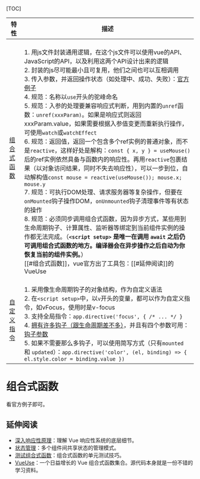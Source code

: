 [TOC]

| 特性                                                                  | 描述                                                                                                                                                                                                                                                                                                                                                                                                                                                                                                                                                                                                                                                                                                                                                                                                                                                                                                                                                                                                                                                                                                                                                                                                                                                                                                          |
| --------------------------------------------------------------------- | ------------------------------------------------------------------------------------------------------------------------------------------------------------------------------------------------------------------------------------------------------------------------------------------------------------------------------------------------------------------------------------------------------------------------------------------------------------------------------------------------------------------------------------------------------------------------------------------------------------------------------------------------------------------------------------------------------------------------------------------------------------------------------------------------------------------------------------------------------------------------------------------------------------------------------------------------------------------------------------------------------------------------------------------------------------------------------------------------------------------------------------------------------------------------------------------------------------------------------------------------------------------------------------------------------------- |
| [组合式函数](https://cn.vuejs.org/guide/reusability/composables.html) | <br>1. 用js文件封装通用逻辑，在这个js文件可以使用vue的API、JavaScript的API，以及利用这两个API设计出来的逻辑<br>2. 封装的js尽可能最小且可复用，他们之间也可以互相调用<br>3. 传入参数，并返回操作状态（如处理中、成功、失败）：[官方例子](https://cn.vuejs.org/guide/reusability/composables.html#async-state-example) <br>4. 规范：名称以`use`开头的驼峰命名<br>5. 规范：入参的处理要兼容响应式判断，用到内置的`unref`函数：`unref(xxxParam)`。如果是响应式则返回xxxParam.value，如果需要根据入参值变更而重新执行操作，可使用`watch`或`watchEffect`<br>6. 规范：返回值，返回一个包含多个ref实例的普通对象，而不是`reactive`，这样好处是解构：`const { x, y } = useMouse()`后的ref实例依然具备与函数内的响应性。再用`reactive`包裹结果（以对象访问结果，同时不失去响应性），可以一步到位，自动解构值`const mouse = reactive(useMouse()); mouse.x; mouse.y`<br>7. 规范：可执行DOM处理、请求服务器等复杂操作，但要在`onMounted`钩子操作DOM，`onUnmounted`钩子清理事件等有状态的操作<br>8. 规范：必须同步调用组合式函数，因为异步方式，某些用到生命周期钩子、计算属性、监听器等绑定到当前组件实例的操作都无法完成。（**`<script setup>` 是唯一在调用 `await` 之后仍可调用组合式函数的地方。编译器会在异步操作之后自动为你恢复当前的组件实例。**）<br>[[#组合式函数]]，vue官方出了工具包：[[#延伸阅读]]的VueUse |
|  [自定义指令](https://cn.vuejs.org/guide/reusability/custom-directives.html)                                                                     | <br>1.  采用像生命周期钩子的对象结构，作为自定义语法<br>2. 在`<script setup>`中，以`v`开头的变量，都可以作为自定义指令，如vFocus，使用时是v-focus<br>3. 支持全局指令：`app.directive('focus', { /* ... */ }`<br>4. [拥有许多钩子（跟生命周期差不多）](https://cn.vuejs.org/guide/reusability/custom-directives.html#directive-hooks)，并且有四个参数可用：[钩子参数](https://cn.vuejs.org/guide/reusability/custom-directives.html#hook-arguments) <br>5. 如果不需要那么多钩子，可以使用简写方式（只有`mounted` 和 `updated`）：`app.directive('color', (el, binding) => { el.style.color = binding.value })`                                                                                                                                                                                                                                                                                                                                                                                                                                                                                                                                                                                                                                                                                                                                                                                                                                                                                                                                                                                                                                                                                                                                                                                                                                                                                                           |




# 组合式函数
看官方例子即可。

## 延伸阅读
-   [深入响应性原理](https://cn.vuejs.org/guide/extras/reactivity-in-depth.html)：理解 Vue 响应性系统的底层细节。
-   [状态管理](https://cn.vuejs.org/guide/scaling-up/state-management.html)：多个组件间共享状态的管理模式。
-   [测试组合式函数](https://cn.vuejs.org/guide/scaling-up/testing.html#testing-composables)：组合式函数的单元测试技巧。
-   [VueUse](https://vueuse.org/)：一个日益增长的 Vue 组合式函数集合。源代码本身就是一份不错的学习资料。